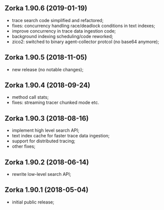 Zorka 1.90.6 (2019-01-19)
-------------------------

* trace search code simplified and refactored;
* fixes: concurrency handling race/deadlock conditions in text indexes;
* improve concurrency in trace data ingestion code;
* background indexing scheduling/code reworked;
* zico2: switched to binary agent-collector protcol (no base64 anymore);


Zorka 1.90.5 (2018-11-05)
-------------------------

* new release (no notable changes);


Zorka 1.90.4 (2018-09-24)
-------------------------

* method call stats;
* fixes: streaming tracer chunked mode etc. 


Zorka 1.90.3 (2018-08-16)
-------------------------

* implement high level search API;
* text index cache for faster trace data ingestion;
* support for distributed tracing; 
* other fixes;


Zorka 1.90.2 (2018-06-14)
-------------------------

* rewrite low-level search API;


Zorka 1.90.1 (2018-05-04)
-------------------------

* initial public release;



